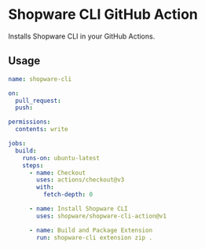 # Shopware CLI GitHub Action

Installs Shopware CLI in your GitHub Actions.


## Usage

```yaml
name: shopware-cli

on:
  pull_request:
  push:

permissions:
  contents: write

jobs:
  build:
    runs-on: ubuntu-latest
    steps:
      - name: Checkout
        uses: actions/checkout@v3
        with:
          fetch-depth: 0

      - name: Install Shopware CLI
        uses: shopware/shopware-cli-action@v1

      - name: Build and Package Extension
        run: shopware-cli extension zip .
```
